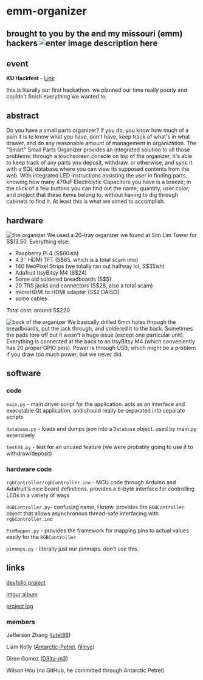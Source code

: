 
# emm-organizer
brought to you by the end my missouri (emm) hackers
![enter image description here](https://media.giphy.com/media/YuRF2eB0Q1SsGYem9B/source.gif)
---------------
## event
**KU Hackfest** - [Link](kuhackfest.com)

this is literally our first hackathon. we planned our time really poorly and couldn't finish everything we wanted to.

## abstract
Do you have a small parts organizer? If you do, you know how much of a pain it is to know what you have, don't have, keep track of what's in what drawer, and do any reasonable amount of management in organization. The "Smart" Small Parts Organizer provides an integrated solution to all those problems: through a touchscreen console on top of the organizer, it's able to keep track of any parts you deposit, withdraw, or otherwise, and sync it with a SQL database where you can view its supposed contents from the web. With integrated LED instructions assisting the user in finding parts, knowing how many 470uF Electrolytic Capacitors you have is a breeze; in the click of a few buttons you can find out the name, quantity, user color, and project that these items belong to, without having to dig through cabinets to find it. At least this is what we aimed to accomplish.

## hardware
![the organizer](https://i.imgur.com/ycVpBrz.jpg)
We used a 20-tray organizer we found at Sim Lim Tower for S$13.50. 
Everything else:
- Raspberry Pi 4 (S$60ish)
- 4.3'' HDMI TFT (S$65, which is a total scam imo)
- 140 NeoPixel Strips (we totally ran out halfway lol, S$35ish)
- Adafruit ItsyBitsy M4 (S$24)
- Some old soldered breadboards (S$5)
- 20 TRS jacks and connectors (S$28, also a total scam)
- microHDMI to HDMI adapter (S$2 DAISO)
- some cables

Total cost: around S$220

![back of the organizer](https://i.imgur.com/IhR1F43.jpg)
We basically drilled 6mm holes through the breadboards, put the jack through, and soldered it to the back. Sometimes the pads tore off but it wasn't a huge issue (except one particular unit). Everything is connected at the back to an ItsyBitsy M4 (which conveniently has 20 proper GPIO pins). Power is through USB, which might be a problem if you draw too much power, but we never did.

## software

### code
`main.py` - main driver script for the application. acts as an interface and executable Qt application, and should really be separated into separate scripts

`database.py` - loads and dumps json into a `Database` object. used by main.py extensively

`test44.py` - test for an unused feature (we were probably going to use it to withdraw/deposit)

### hardware code
`rgbController/rgbController.ino` - MCU code through Arduino and Adafruit's nice board definitions. provides a 6-byte interface for controlling LEDs in a variety of ways

`RGBController.py`- confusing name, I know. provides the `RGBController` object that allows asynchronous thread-safe interfacing with `rgbController.ino`

`PinMapper.py` - provides the framework for mapping pins to actual values easily for the `RGBController`

`pinmaps.py` - literally just our pinmaps. don't use this.

## links
[devfolio project](https://devfolio.co/submissions/smart-small-parts-organizer-2983)

[imgur album](https://imgur.com/a/nXH9ZRP)

[project log]( https://bit.ly/2ZxivB6)

### members
Jefferson Zhang ([lutet88](https://github.com/lutet88))

Liam Kelly ([Antarctic-Petrel](https://github.com/Antarctic-Petrel), [fillnye](https://github.com/fillnye))

Diren Gomez ([D3lta-m3](https://github.com/D3lta-m3))

Wilson Hou (no GitHub, he committed through Antarctic Petrel)


